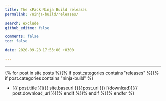 ```yaml
---
title: The xPack Ninja Build releases
permalink: /ninja-build/releases/

search: exclude
github_editme: false

comments: false
toc: false

date: 2020-09-28 17:53:00 +0300

---
```


___
{% for post in site.posts %}{% if post.categories contains "releases" %}{% if post.categories contains "ninja-build" %}
* [{{ post.title }}]({{ site.baseurl }}{{ post.url }}) [(download)]({{ post.download_url }}){% endif %}{% endif %}{% endfor %}
